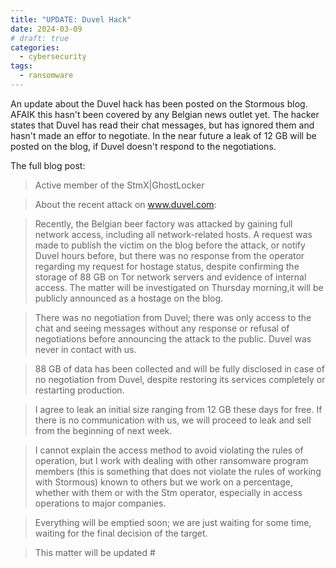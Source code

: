 ```yaml
---
title: "UPDATE: Duvel Hack"
date: 2024-03-09
# draft: true
categories:
  - cybersecurity
tags:
  - ransomware
---
```


An update about the Duvel hack has been posted on the Stormous blog. AFAIK this hasn't been covered by any Belgian news outlet yet. The hacker states that Duvel has read their chat messages, but has ignored them and hasn't made an effor to negotiate. In the near future a leak of 12 GB will be posted on the blog, if Duvel doesn't respond to the negotiations. 

The full blog post: 


>Active member of the StmX|GhostLocker 

>About the recent attack on www.duvel.com:

>Recently, the Belgian beer factory was attacked by gaining full network access, including all network-related hosts. 
A request was made to publish the victim on the blog before the attack, or notify Duvel hours before, but there was no response from the operator regarding my request for hostage status, despite confirming the storage of 88 GB on Tor network servers and evidence of internal access. 
The matter will be investigated on Thursday morning,it will be publicly announced as a hostage on the blog.

>There was no negotiation from Duvel; there was only access to the chat and seeing messages without any response or refusal of negotiations before announcing the attack to the public. 
>Duvel was never in contact with us.

>88 GB of data has been collected and will be fully disclosed in case of no negotiation from Duvel, despite restoring its services completely or restarting production.

>I agree to leak an initial size ranging from 12 GB these days for free. If there is no communication with us, we will proceed to leak and sell from the beginning of next week.

>I cannot explain the access method to avoid violating the rules of operation, but I work with dealing with other ransomware program members (this is something that does not violate the rules of working with Stormous) known to others but we work on a percentage, whether with them or with the Stm operator, especially in access operations to major companies.

>Everything will be emptied soon; we are just waiting for some time, waiting for the final decision of the target.

>This matter will be updated #

